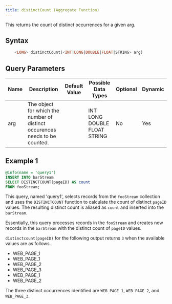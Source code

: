 ```yaml
---
title: distinctCount (Aggregate Function)
---
```


This returns the count of distinct occurrences for a given arg.

## Syntax

```sql
    <LONG> distinctCount(<INT|LONG|DOUBLE|FLOAT|STRING> arg)
```

## Query Parameters

| Name | Description       | Default Value | Possible Data Types          | Optional | Dynamic |
|------|-------------------|---------------|------------------------------|----------|---------|
| arg  | The object for which the number of distinct occurences needs to be counted. |               | INT LONG DOUBLE FLOAT STRING | No       | Yes     |

## Example 1

```sql
@info(name = 'query1')
INSERT INTO barStream
SELECT DISTINCTCOUNT(pageID) AS count
FROM fooStream;
```

This query, named 'query1', selects records from the `fooStream` collection and uses the `DISTINCTCOUNT` function to calculate the count of distinct `pageID` values. The resulting distinct count is aliased as `count` and inserted into the `barStream`.

Essentially, this query processes records in the `fooStream` and creates new records in the `barStream` with the distinct count of `pageID` values.

`distinctcount(pageID)` for the following output returns `3` when the available values are as follows.  

- WEB_PAGE_1
- WEB_PAGE_1
- WEB_PAGE_2
- WEB_PAGE_3
- WEB_PAGE_1
- WEB_PAGE_2

The three distinct occurrences identified are `WEB_PAGE_1`, `WEB_PAGE_2`, and `WEB_PAGE_3`.
